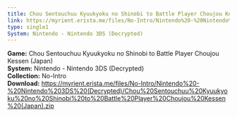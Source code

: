 ```yaml
---
title: Chou Sentouchuu Kyuukyoku no Shinobi to Battle Player Choujou Kessen (Japan)
link: https://myrient.erista.me/files/No-Intro/Nintendo%20-%20Nintendo%203DS%20(Decrypted)/Chou%20Sentouchuu%20Kyuukyoku%20no%20Shinobi%20to%20Battle%20Player%20Choujou%20Kessen%20(Japan).zip
type: single1
System: Nintendo - Nintendo 3DS (Decrypted)
---
```

<b>Game:</b> Chou Sentouchuu Kyuukyoku no Shinobi to Battle Player Choujou Kessen (Japan)<br>
<b>System:</b> Nintendo - Nintendo 3DS (Decrypted)<br>
<b>Collection:</b> No-Intro<br>
<b>Download:</b> https://myrient.erista.me/files/No-Intro/Nintendo%20-%20Nintendo%203DS%20(Decrypted)/Chou%20Sentouchuu%20Kyuukyoku%20no%20Shinobi%20to%20Battle%20Player%20Choujou%20Kessen%20(Japan).zip